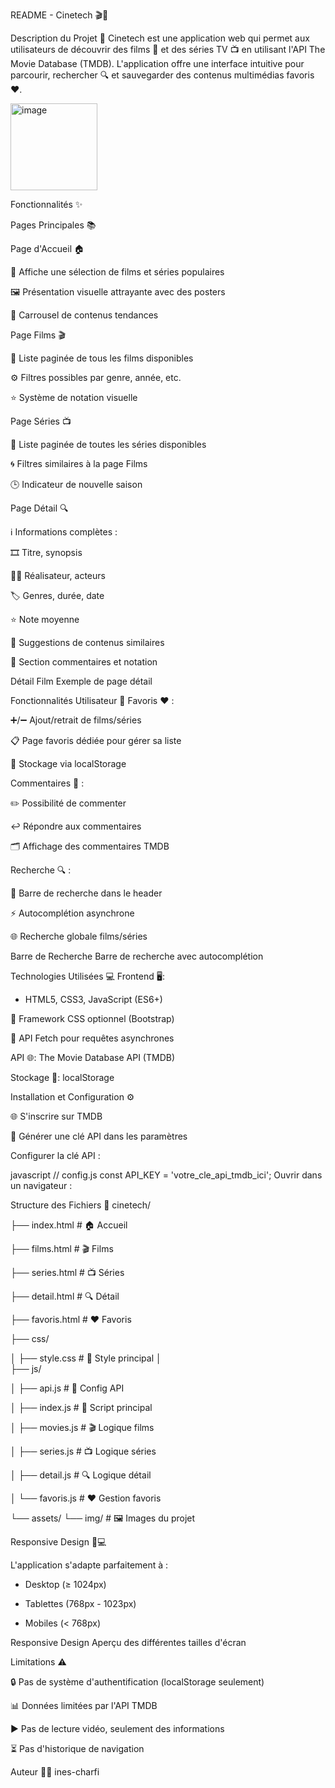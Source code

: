 
README - Cinetech 🎬🍿


Description du Projet 🚀
Cinetech est une application web qui permet aux utilisateurs de découvrir des films 🎥 et des séries TV 📺 en utilisant l'API The Movie Database (TMDB). L'application offre une interface intuitive pour parcourir, rechercher 🔍 et sauvegarder des contenus multimédias favoris ❤️.

<img width="139" alt="image" src="https://github.com/user-attachments/assets/62844d59-eb4d-40c9-8010-80f0ae45b7b6" />


Fonctionnalités ✨

Pages Principales 📚

Page d'Accueil 🏠

📌 Affiche une sélection de films et séries populaires

🖼️ Présentation visuelle attrayante avec des posters

🎯 Carrousel de contenus tendances

Page Films 🎬

📃 Liste paginée de tous les films disponibles

⚙️ Filtres possibles par genre, année, etc.

⭐ Système de notation visuelle

Page Séries 📺

📜 Liste paginée de toutes les séries disponibles

🌀 Filtres similaires à la page Films

🕒 Indicateur de nouvelle saison

Page Détail 🔍

ℹ️ Informations complètes :

🎞️ Titre, synopsis

👨‍💼 Réalisateur, acteurs

🏷️ Genres, durée, date

⭐ Note moyenne

🤝 Suggestions de contenus similaires

💬 Section commentaires et notation

Détail Film Exemple de page détail

Fonctionnalités Utilisateur 👤
Favoris ❤️ :

➕/➖ Ajout/retrait de films/séries

📋 Page favoris dédiée pour gérer sa liste

💾 Stockage via localStorage

Commentaires 💬 :

✏️ Possibilité de commenter

↩️ Répondre aux commentaires

🗂️ Affichage des commentaires TMDB

Recherche 🔍 :

🔎 Barre de recherche dans le header

⚡ Autocomplétion asynchrone

🌐 Recherche globale films/séries

Barre de Recherche Barre de recherche avec autocomplétion

Technologies Utilisées 💻
Frontend 🖥️:

 - HTML5, CSS3, JavaScript (ES6+)

🎨 Framework CSS optionnel (Bootstrap)

🔄 API Fetch pour requêtes asynchrones

API 🌐: The Movie Database API (TMDB)

Stockage 💾: localStorage

Installation et Configuration ⚙️

🌐 S'inscrire sur TMDB

🔑 Générer une clé API dans les paramètres

Configurer la clé API :

javascript
// config.js
const API_KEY = 'votre_cle_api_tmdb_ici';
Ouvrir dans un navigateur :

Structure des Fichiers 📂
cinetech/

├── index.html          # 🏠 Accueil

├── films.html          # 🎬 Films

├── series.html         # 📺 Séries

├── detail.html         # 🔍 Détail

├── favoris.html        # ❤️ Favoris

├── css/

│   ├── style.css       # 🎨 Style principal
│  
├── js/

│   ├── api.js       # 🔑 Config API

│   ├── index.js         # 🧠 Script principal

│   ├── movies.js        # 🎬 Logique films

│   ├── series.js       # 📺 Logique séries

│   ├── detail.js       # 🔍 Logique détail

│   └── favoris.js      # ❤️ Gestion favoris

└── assets/
    └── img/            # 🖼️ Images du projet
    

Responsive Design 📱💻

L'application s'adapte parfaitement à :

- Desktop (≥ 1024px)

- Tablettes (768px - 1023px)

- Mobiles (< 768px)

Responsive Design Aperçu des différentes tailles d'écran

Limitations ⚠️

🔒 Pas de système d'authentification (localStorage seulement)

📊 Données limitées par l'API TMDB

▶️ Pas de lecture vidéo, seulement des informations

⏳ Pas d'historique de navigation

Auteur 👨‍💻
ines-charfi

